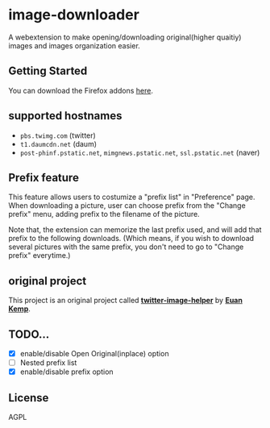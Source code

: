 # image-downloader
A webextension to make opening/downloading original(higher quaitiy) images and images organization easier.

## Getting Started
You can download the Firefox addons [here](https://addons.mozilla.org/firefox/addon/image-download-helper/).

## supported hostnames
- `pbs.twimg.com` (twitter)
- `t1.daumcdn.net` (daum)
- `post-phinf.pstatic.net`, `mimgnews.pstatic.net`, `ssl.pstatic.net` (naver)

## Prefix feature
This feature allows users to costumize a "prefix list" in "Preference" page.
When downloading a picture, user can choose prefix from the "Change prefix" menu, adding prefix to the filename of the picture.

Note that, the extension can memorize the last prefix used, and will add that prefix to the following downloads.
(Which means, if you wish to download several pictures with the same prefix, you don't need to go to "Change prefix" everytime.)

## original project
This project is an original project called [**twitter-image-helper**](https://github.com/euank/twitter-image-helper) by [**Euan Kemp**](https://github.com/euank).

## TODO...
- [X] enable/disable Open Original(inplace) option
- [ ] Nested prefix list
- [X] enable/disable prefix option

## License
AGPL

